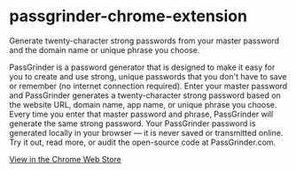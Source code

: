 # passgrinder-chrome-extension
 
Generate twenty-character strong passwords from your master password and the domain name or unique phrase you choose.

PassGrinder is a password generator that is designed to make it easy for you to create and use strong, unique passwords that you don't have to save or remember (no internet connection required). Enter your master password and PassGrinder generates a twenty-character strong password based on the website URL, domain name, app name, or unique phrase you choose. Every time you enter that master password and phrase, PassGrinder will generate the same strong password. Your PassGrinder password is generated locally in your browser — it is never saved or transmitted online. Try it out, read more, or audit the open-source code at PassGrinder.com.

[View in the Chrome Web Store](https://chrome.google.com/webstore/detail/passgrinder/ioabldfcejgnlamebpaokhbpgbhplpna/related)
